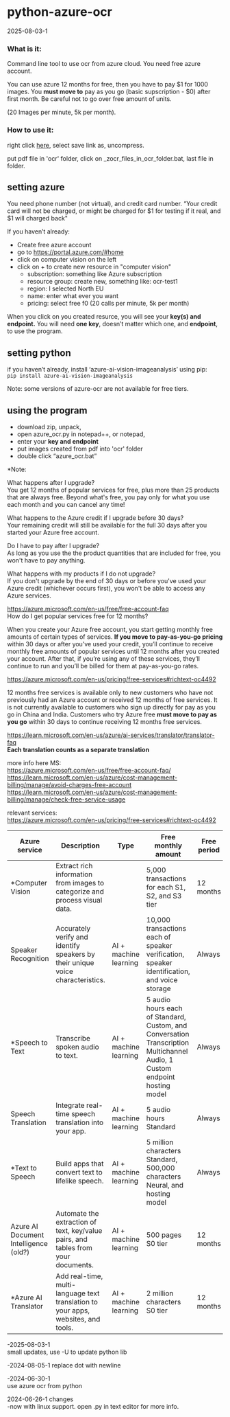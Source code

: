 # python-azure-ocr

2025-08-03-1

### What is it:

Command line tool to use ocr from azure cloud. You need free azure account.

You can use azure 12 months for free, then you have to pay $1 for 1000 images. You **must move to** pay as you go (basic supscription - $0) after first month. Be careful not to go over free amount of units.

(20 Images per minute, 5k per month). 

### How to use it:

right click [here](https://raw.githubusercontent.com/dbojan/python-azure-ocr/refs/heads/main/azure_ocr.zip), select save link as, uncompress.

put pdf file in 'ocr' folder, click on _zocr_files_in_ocr_folder.bat, last file in folder.


## setting azure

You need phone number (not virtual), and credit card number. “Your
credit card will not be charged, or might be charged for $1 for testing
if it real, and $1 will charged back"

If you haven’t already:  
- Create free azure account  
- go to https://portal.azure.com/#home
- click on computer vision on the left
- click on + to create new resource in "computer vision"  
  - subscription: something like Azure subscription  
  - resource group: create new, something like: ocr-test1  
  - region: I selected North EU  
  - name: enter what ever you want  
  - pricing: select free f0 (20 calls per minute, 5k per month)

When you click on you created resurce, you will see your **key(s) and
endpoint.**
You will need **one key**, doesn’t matter which one, and **endpoint**, to use the program.

## setting python

if you haven’t already, install ‘azure-ai-vision-imageanalysis’ using
pip:  
`pip install azure-ai-vision-imageanalysis`

Note: some versions of azure-ocr are not available for free tiers.

## using the program

- download zip, unpack,  
- open azure_ocr.py in notepad++, or notepad,  
- enter your **key and endpoint**  
- put images created from pdf into 'ocr' folder  
- double click “azure_ocr.bat”


*Note:  

What happens after I upgrade?  
You get 12 months of popular services for free, plus more
than 25 products that are always free. Beyond what's free, you
pay only for what you use each month and you can cancel any
time!

What happens to the Azure credit if I upgrade before 30 days?  
Your remaining credit will still be available for the full 30 days
after you started your Azure free account.

Do I have to pay after I upgrade?  
As long as you use the the product quantities that are
included for free, you won't have to pay anything.

What happens with my products if I do not upgrade?  
If you don't upgrade by the end of 30 days or before you've
used your Azure credit (whichever occurs first), you won't be
able to access any Azure services.





https://azure.microsoft.com/en-us/free/free-account-faq  
How do I get popular services free for 12 months?  

When you create your Azure free account, you start getting monthly free amounts of certain types of services. **If you move to pay-as-you-go pricing** within 30 days or after you’ve used your credit, you’ll continue to receive monthly free amounts of popular services until 12 months after you created your account. After that, if you’re using any of these services, they’ll continue to run and you’ll be billed for them at pay-as-you-go rates.



https://azure.microsoft.com/en-us/pricing/free-services#richtext-oc4492  

12 months free services is available only to new customers who have not previously had an Azure account or received 12 months of free services. It is not currently available to customers who sign up directly for pay as you go in China and India. Customers who try Azure free **must move to pay as you go** within 30 days to continue receiving 12 months free services.


https://learn.microsoft.com/en-us/azure/ai-services/translator/translator-faq  
**Each translation counts as a separate translation**


more info here MS:  
https://azure.microsoft.com/en-us/free/free-account-faq/  
https://learn.microsoft.com/en-us/azure/cost-management-billing/manage/avoid-charges-free-account  
https://learn.microsoft.com/en-us/azure/cost-management-billing/manage/check-free-service-usage  

relevant services:  
https://azure.microsoft.com/en-us/pricing/free-services#richtext-oc4492  

|Azure service|Description|Type|Free monthly amount|Free period 
|---|---|---|----|---
|*Computer Vision|Extract rich information from images to categorize and process visual data.|	|5,000 transactions for each S1, S2, and S3 tier|12 months 
|Speaker Recognition|Accurately verify and identify speakers by their unique voice characteristics.|AI + machine learning|10,000 transactions each of speaker verification, speaker identification, and voice storage|Always
|*Speech to Text|Transcribe spoken audio to text.|AI + machine learning|5 audio hours each of Standard, Custom, and Conversation Transcription Multichannel Audio, 1 Custom endpoint hosting model|Always 
|Speech Translation|Integrate real-time speech translation into your app.|AI + machine learning|5 audio hours Standard|Always 
|*Text to Speech|Build apps that convert text to lifelike speech.|AI + machine learning|5 million characters Standard, 500,000 characters Neural, and hosting model|Always 
|Azure AI Document Intelligence (old?)|Automate the extraction of text, key/value pairs, and tables from your documents.|AI + machine learning|500 pages S0 tier|12 months
|*Azure AI Translator |Add real-time, multi-language text translation to your apps, websites, and tools. |AI + machine learning |2 million characters S0 tier |12 months 


-2025-08-03-1  
small updates, use -U to update python lib

-2024-08-05-1
replace dot with newline  

-2024-06-30-1  
use azure ocr from python  

2024-06-26-1 changes  
-now with linux support. open .py in text editor for more info.
